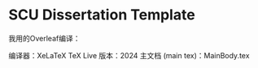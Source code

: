 # SCU Dissertation Template

我用的Overleaf编译：

编译器：XeLaTeX
TeX Live 版本：2024
主文档 (main tex)：MainBody.tex
